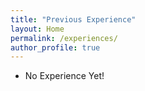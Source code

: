 ```yaml
---
title: "Previous Experience"
layout: Home
permalink: /experiences/
author_profile: true
---
```

* No Experience Yet!
